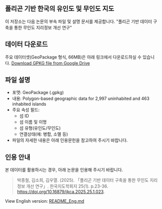 ## 폴리곤 기반 한국의 유인도 및 무인도 지도
이 저장소는 다음 논문의 부속 파일 및 설명 문서를 제공합니다.
"폴리곤 기반 데이터 구축을 통한 무인도 지리정보 개선 연구"

## 데이터 다운로드
주요 데이터셋(GeoPackage 형식, 66MB)은 아래 링크에서 다운로드하실 수 있습니다.
[Download GPKG file from Google Drive](https://drive.google.com/file/d/1GfRtbWcl6iTL9EFdhAb89-TKLTYWUko2/view?usp=drive_link)

## 파일 설명
- 포맷: GeoPackage (.gpkg)
- 내용: Polygon-based geographic data for 2,997 uninhabited and 463 inhabited islands
- 주요 속성 필드:
  - 섬 ID
  - 섬 이름 및 이명
  - 섬 유형(유인도/무인도)
  - 연결상태(예: 병합, 소멸 등)
 - 파일의 자세한 내용은 아래 인용문헌을 참고하여 주시기 바랍니다.

## 인용 안내
본 데이터를 활용하시는 경우, 아래 논문을 인용해 주시기 바랍니다.
> 박종철, 김소희, 김우열. (2025). 「폴리곤 기반 데이터 구축을 통한 무인도 지리정보 개선 연구」. 한국지도학회지 25(1). p.23-36. https://doi.org/10.16879/jkca.2025.25.1.023.

View English version: [README_Eng.md](README_Eng.md)
